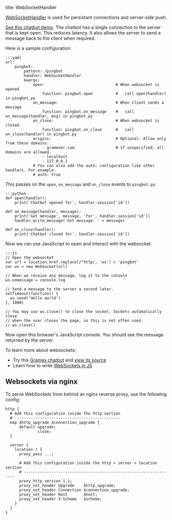 title: WebSocketHandler

[WebSocketHandler][websockethandler] is used for persistant connections and
server-side push.

[See this chatbot demo](chat.html). The chatbot has a single connection to the
server that is kept open. This reduces latency. It also allows the server to send
a message back to the client when required.

Here is a sample configuration:

    :::yaml
    url:
        pingbot:
            pattern: /pingbot
            handler: WebSocketHandler
            kwargs:
                open:                               # When websocket is opened
                    function: pingbot.open          #   call open(handler) in pingbot.py
                on_message:                         # When client sends a message
                    function: pingbot.on_message    #   call on_message(handler, msg) in pingbot.py
                on_close:                           # When websocket is closed
                    function: pingbot.on_close      #   call on_close(handler) in pingbot.py
                origins:                            # Optional: Allow only from these domains.
                    - gramener.com                  # If unspecified, all domains are allowed.
                    - localhost
                    - 127.0.0.1
                # You can also add the auth: configuration like other handlers. For example:
                # auth: true

This passes on the `open`, `on_message` and `on_close` events to `pingbot.py`:

    :::python
    def open(handler):
        print('Chatbot opened for', handler.session['id'])

    def on_message(handler, message):
        print('Got message', message, 'for', handler.session['id'])
        handler.write_message('Got message: ' + message)

    def on_close(handler):
        print('Chatbot closed for', handler.session['id'])

Now we can use JavaScript to open and interact with the websocket.

    :::js
    // Open the websocket
    var url = location.href.replace(/^http/, 'ws') + 'pingbot'
    var ws = new WebSocket(url)

    // When we receive any message, log it to the console
    ws.onmessage = console.log

    // Send a message to the server a second later.
    setTimeout(function() {
      ws.send('Hello world')
    }, 1000)

    // You may use ws.close() to close the socket. Sockets automatically close
    // when the user closes the page, so this is not often used.
    // ws.close()

Now open this browser's JavaScript console. You should see the message returned by the server.

To learn more about websockets:

- Try this [Gramex chatbot](chat.html) and [view its source][chatbot-source]
- Learn how to write [WebSockets in JS][websocket-clients]

## Websockets via nginx

To serve WebSockets from behind an nginx reverse proxy, use the following config:

    http {
      # Add this configuration inside the http section
      # ----------------------------------------------
      map $http_upgrade $connection_upgrade {
          default upgrade;
          ''      close;
      }

      server {
        location / {
          proxy_pass ...;

          # Add this configuration inside the http > server > location section
          # ------------------------------------------------------------------
          proxy_http_version 1.1;
          proxy_set_header Upgrade    $http_upgrade;
          proxy_set_header Connection $connection_upgrade;
          proxy_set_header Host       $host;
          proxy_set_header X-Scheme   $scheme;
        }
      }
    }

[websockethandler]: https://learn.gramener.com/gramex/gramex.handlers.html#gramex.handlers.WebSocketHandler
[chatbot-source]: https://code.gramener.com/s.anand/gramex/tree/dev/gramex/apps/guide/websockethandler/websocketchat.py
[websocket-clients]: https://developer.mozilla.org/en-US/docs/Web/API/WebSockets_API/Writing_WebSocket_client_applications

<script>
var pre = [].slice.call(document.querySelectorAll('pre'))

function next() {
  var element = pre.shift(),
      text = element.textContent
  if (text.match(/new WebSocket/))
    eval(text)
  if (pre.length > 0) { next() }
}
next()
</script>
